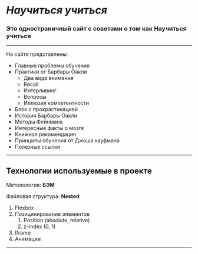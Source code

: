 # ***Научиться учиться***

### Это одностраничный сайт с советами о том как **Научиться учиться**
---

На сайте представлены: 

- Главные проблемы обучения 
- Практики от Барбары Оакли
  - Два вида внимания
  - Recall
  - Интерливинг
  - Вопросы
  - Иллюзия компетентности
- Блок с прокрастинацией
- История Барбары Оакли
- Методы Фейнмана
- Интересные факты о мозге
- Книжная рекомендация
- Принципы обучения от Джоша кауфмана
- Полезные ссылки

---
## Технологии используемые в проекте

Метолология: **БЭМ**

Файловая структура: **Nested**

1. Flexbox
2. Позицинирование элементов
   1. Position (absolute, relative)
   2. z-index (0, 1)
3. Iframe
4. Анимации

---
